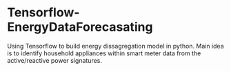 # Tensorflow-EnergyDataForecasating
Using Tensorflow to build energy dissagregation model in python. Main idea is to identify household appliances within smart meter data from the active/reactive power signatures.
